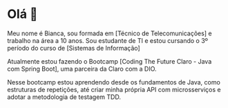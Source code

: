 # Olá 👋

Meu nome é Bianca, sou formada em [Técnico de Telecomunicações] e trabalho na área a 10 anos. Sou estudante de TI e estou cursando o 3º período do curso de [Sistemas de Informação]

Atualmente estou fazendo o Bootcamp [Coding The Future Claro - Java com Spring Boot], uma parceira da Claro com a DIO.

Nesse bootcamp estou aprendendo desde os fundamentos de Java, como estruturas de repetições, até criar minha  própria API com microsserviços e adotar a metodologia de testagem TDD.